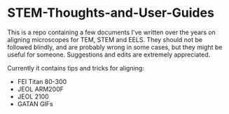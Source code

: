 # STEM-Thoughts-and-User-Guides
This is a repo containing a few documents I've written over the years on aligning microscopes for TEM, STEM and EELS. They should not be followed blindly, and are probably wrong in some cases, but they might be useful for someone. Suggestions and edits are extremely appreciated.

Currently it contains tips and tricks for aligning:
- FEI Titan 80-300
- JEOL ARM200F
- JEOL 2100
- GATAN GIFs
